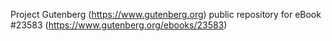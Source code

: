 Project Gutenberg (https://www.gutenberg.org) public repository for eBook #23583 (https://www.gutenberg.org/ebooks/23583)
